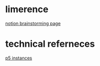 # limerence

[notion brainstorming page](https://samheckle.notion.site/Limerence-Web-Piece-ce2ddbb170624b52a603bd7b23f5cddb)  

# technical referneces
[p5 instances](https://github.com/processing/p5.js/wiki/Global-and-instance-mode)  
